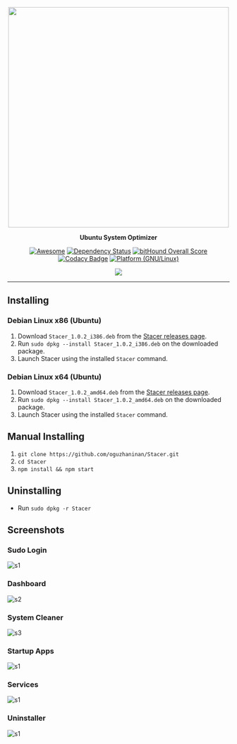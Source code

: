
<p align="center">
    <img src="https://raw.githubusercontent.com/oguzhaninan/Stacer/master/Screenshots/header1.png" width="500">    
</p>
<p align="center">
  <b>Ubuntu System Optimizer</b>
</p>


<p align="center">
    <a href="https://github.com/sindresorhus/awesome-electron"><img alt="Awesome" src="https://cdn.rawgit.com/sindresorhus/awesome/d7305f38d29fed78fa85652e3a63e154dd8e8829/media/badge.svg"></a>
        <a href="https://www.versioneye.com/user/projects/5853e0f04d6466004b1b9e3a"><img alt="Dependency Status" src="https://www.versioneye.com/user/projects/5853e0f04d6466004b1b9e3a/badge.svg"></a>
            <a href="https://www.bithound.io/github/oguzhaninan/Stacer"><img alt="bitHound Overall Score" src="https://www.bithound.io/github/oguzhaninan/Stacer/badges/score.svg"></a>
                <a href="https://www.codacy.com/app/oguzhan3488/Stacer?utm_source=github.com&amp;utm_medium=referral&amp;utm_content=oguzhaninan/Stacer&amp;utm_campaign=badger"><img alt="Codacy Badge" src="https://api.codacy.com/project/badge/Grade/62f67866ba864392b3d8d615d5052de8"></a>
                    <a href="http://www.kernel.org"><img alt="Platform (GNU/Linux)" src="https://img.shields.io/badge/platform-GNU/Linux-blue.svg"></a>
</p>

<p align="center">
    <a href="https://sourceforge.net/projects/stacer/files/latest/download" ><img src="https://a.fsdn.com/con/app/sf-download-button" /></a>
</p>

---

## Installing

### Debian Linux x86 (Ubuntu)

1. Download `Stacer_1.0.2_i386.deb` from the [Stacer releases page](https://github.com/oguzhaninan/Stacer/releases).
2. Run `sudo dpkg --install Stacer_1.0.2_i386.deb` on the downloaded package.
3. Launch Stacer using the installed `Stacer` command.

### Debian Linux x64 (Ubuntu)

1. Download `Stacer_1.0.2_amd64.deb` from the [Stacer releases page](https://github.com/oguzhaninan/Stacer/releases).
2. Run `sudo dpkg --install Stacer_1.0.2_amd64.deb` on the downloaded package.
3. Launch Stacer using the installed `Stacer` command.

## Manual Installing

1. `git clone https://github.com/oguzhaninan/Stacer.git`
2. `cd Stacer`
3. `npm install && npm start`


## Uninstalling
- Run `sudo dpkg -r Stacer`

## Screenshots

### Sudo Login
![s1](https://raw.githubusercontent.com/oguzhaninan/Stacer/master/Screenshots/Screenshot-v1.0.2-1.png)

### Dashboard
![s2](https://raw.githubusercontent.com/oguzhaninan/Stacer/master/Screenshots/Screenshot-v1.0.2-2.png)

### System Cleaner
![s3](https://raw.githubusercontent.com/oguzhaninan/Stacer/master/Screenshots/Screenshot-v1.0.2-3.png)

### Startup Apps
![s1](https://raw.githubusercontent.com/oguzhaninan/Stacer/master/Screenshots/Screenshot-v1.0.2-4.png)

### Services
![s1](https://raw.githubusercontent.com/oguzhaninan/Stacer/master/Screenshots/Screenshot-v1.0.2-5.png)

### Uninstaller
![s1](https://raw.githubusercontent.com/oguzhaninan/Stacer/master/Screenshots/Screenshot-v1.0.2-6.png)
